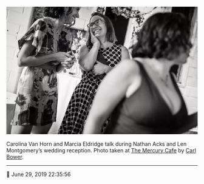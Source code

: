 ![Carolina Van Horne and Marcia Eldridge talk](assets/389159f96a97cf1a39ece821d896d81c.webp)

Carolina Van Horn and Marcia Eldridge talk during Nathan Acks and Len Montgomery’s wedding reception. Photo taken at [The Mercury Cafe](http://mercurycafe.com/) by [Carl Bower](http://carlbowerphotos.com/).

- - - -

📅 June 29, 2019 22:35:56
